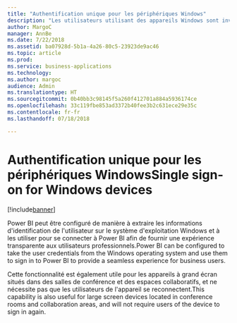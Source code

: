 ```yaml
---
title: "Authentification unique pour les périphériques Windows"
description: "Les utilisateurs utilisant des appareils Windows sont invités à ouvrir une session sur l'appareil et à fournir leurs informations d'identification."
author: MargoC
manager: AnnBe
ms.date: 7/22/2018
ms.assetid: ba07928d-5b1a-4a26-80c5-23923de9ac46
ms.topic: article
ms.prod: 
ms.service: business-applications
ms.technology: 
ms.author: margoc
audience: Admin
ms.translationtype: HT
ms.sourcegitcommit: 0b40bb3c98145f5a260f412701a884a5936174ce
ms.openlocfilehash: 33c119fbe853ad3372b40fee3b2c631ece29e35c
ms.contentlocale: fr-fr
ms.lasthandoff: 07/18/2018

---
```

# <a name="single-sign-on-for-windows-devices"></a><span data-ttu-id="303b9-103">Authentification unique pour les périphériques Windows</span><span class="sxs-lookup"><span data-stu-id="303b9-103">Single sign-on for Windows devices</span></span> 


[!include[banner](../../../includes/banner.md)]

<span data-ttu-id="303b9-104">Power BI peut être configuré de manière à extraire les informations d'identification de l'utilisateur sur le système d'exploitation Windows et à les utiliser pour se connecter à Power BI afin de fournir une expérience transparente aux utilisateurs professionnels.</span><span class="sxs-lookup"><span data-stu-id="303b9-104">Power BI can be configured to take the user credentials from the Windows operating system and use them to sign in to Power BI to provide a seamless experience for business users.</span></span> 

<span data-ttu-id="303b9-105">Cette fonctionnalité est également utile pour les appareils à grand écran situés dans des salles de conférence et des espaces collaboratifs, et ne nécessite pas que les utilisateurs de l'appareil se reconnectent.</span><span class="sxs-lookup"><span data-stu-id="303b9-105">This capability is also useful for large screen devices located in conference rooms and collaboration areas, and will not require users of the device to sign in again.</span></span>


